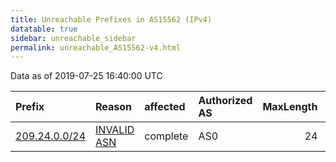```yaml
---
title: Unreachable Prefixes in AS15562 (IPv4)
datatable: true
sidebar: unreachable_sidebar
permalink: unreachable_AS15562-v4.html
---
```


Data as of 2019-07-25 16:40:00 UTC


<div class="datatable-begin"></div>

| Prefix                                               | Reason                                                                                               | affected   | Authorized AS   |   MaxLength | Anchor                           |   unreachable /24s |
|:-----------------------------------------------------|:-----------------------------------------------------------------------------------------------------|:-----------|:----------------|------------:|:---------------------------------|-------------------:|
| [209.24.0.0/24](https://stat.ripe.net/209.24.0.0/24) | [INVALID ASN](https://rpki-validator.ripe.net/announcement-preview?asn=AS15562&prefix=209.24.0.0/24) | complete   | AS0             |          24 | [ARIN](unreachable_ARIN-v4.html) |                  1 |

<div class="datatable-end"></div>